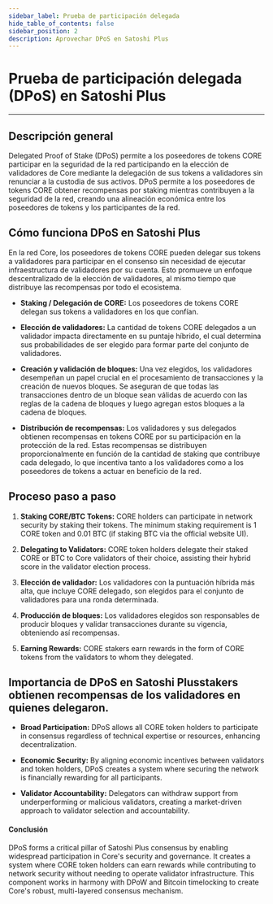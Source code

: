 ```yaml
---
sidebar_label: Prueba de participación delegada
hide_table_of_contents: false
sidebar_position: 2
description: Aprovechar DPoS en Satoshi Plus
---
```


# Prueba de participación delegada (DPoS) en Satoshi Plus

---

## Descripción general

Delegated Proof of Stake (DPoS) permite a los poseedores de tokens CORE participar en la seguridad de la red participando en la elección de validadores de Core mediante la delegación de sus tokens a validadores sin renunciar a la custodia de sus activos. DPoS permite a los poseedores de tokens CORE obtener recompensas por staking mientras contribuyen a la seguridad de la red, creando una alineación económica entre los poseedores de tokens y los participantes de la red.

## Cómo funciona DPoS en Satoshi Plus

En la red Core, los poseedores de tokens CORE pueden delegar sus tokens a validadores para participar en el consenso sin necesidad de ejecutar infraestructura de validadores por su cuenta. Esto promueve un enfoque descentralizado de la elección de validadores, al mismo tiempo que distribuye las recompensas por todo el ecosistema.

- **Staking / Delegación de CORE:** Los poseedores de tokens CORE delegan sus tokens a validadores en los que confían.

- **Elección de validadores:** La cantidad de tokens CORE delegados a un validador impacta directamente en su puntaje híbrido, el cual determina sus probabilidades de ser elegido para formar parte del conjunto de validadores.

- **Creación y validación de bloques:** Una vez elegidos, los validadores desempeñan un papel crucial en el procesamiento de transacciones y la creación de nuevos bloques. Se aseguran de que todas las transacciones dentro de un bloque sean válidas de acuerdo con las reglas de la cadena de bloques y luego agregan estos bloques a la cadena de bloques.

- **Distribución de recompensas:** Los validadores y sus delegados obtienen recompensas en tokens CORE por su participación en la protección de la red. Estas recompensas se distribuyen proporcionalmente en función de la cantidad de staking que contribuye cada delegado, lo que incentiva tanto a los validadores como a los poseedores de tokens a actuar en beneficio de la red.

## Proceso paso a paso

1. **Staking CORE/BTC Tokens:** CORE holders can participate in network security by staking their tokens. The minimum staking requirement is 1 CORE token and 0.01 BTC (if staking BTC via the official website UI).

2. **Delegating to Validators:** CORE token holders delegate their staked CORE or BTC to Core validators of their choice, assisting their hybrid score in the validator election process.

3. **Elección de validador:** Los validadores con la puntuación híbrida más alta, que incluye CORE delegado, son elegidos para el conjunto de validadores para una ronda determinada.

4. **Producción de bloques:** Los validadores elegidos son responsables de producir bloques y validar transacciones durante su vigencia, obteniendo así recompensas.

5. **Earning Rewards:** CORE stakers earn rewards in the form of CORE tokens from the validators to whom they delegated.

## Importancia de DPoS en Satoshi Plusstakers obtienen recompensas de los validadores en quienes delegaron.

- **Broad Participation:** DPoS allows all CORE token holders to participate in consensus regardless of technical expertise or resources, enhancing decentralization.

- **Economic Security:** By aligning economic incentives between validators and token holders, DPoS creates a system where securing the network is financially rewarding for all participants.

- **Validator Accountability:** Delegators can withdraw support from underperforming or malicious validators, creating a market-driven approach to validator selection and accountability.

#### **Conclusión**

DPoS forms a critical pillar of Satoshi Plus consensus by enabling widespread participation in Core's security and governance. It creates a system where CORE token holders can earn rewards while contributing to network security without needing to operate validator infrastructure. This component works in harmony with DPoW and Bitcoin timelocking to create Core's robust, multi-layered consensus mechanism.

